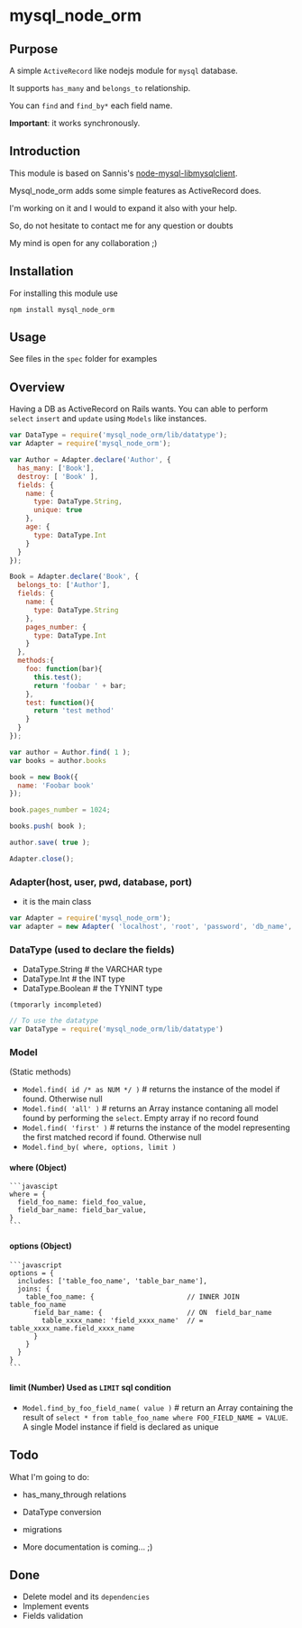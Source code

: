# mysql_node_orm

## Purpose

A simple `ActiveRecord` like nodejs module for `mysql` database.

It supports `has_many` and `belongs_to` relationship.

You can `find` and `find_by*` each field name.

**Important**: it works synchronously.

## Introduction

This module is based on Sannis's [node-mysql-libmysqlclient](https://github.com/Sannis/node-mysql-libmysqlclient).

Mysql_node_orm adds some simple features as ActiveRecord does.

I'm working on it and I would to expand it also with your help.

So, do not hesitate to contact me for any question or doubts

My mind is open for any collaboration ;)

## Installation

For installing this module use

```
npm install mysql_node_orm
```

## Usage

See files in the `spec` folder for examples


## Overview
Having a DB as ActiveRecord on Rails wants.
You can able to perform `select` `insert` and `update` using `Models` like instances.

```javascript
var DataType = require('mysql_node_orm/lib/datatype');
var Adapter = require('mysql_node_orm');

var Author = Adapter.declare('Author', {
  has_many: ['Book'],
  destroy: [ 'Book' ],
  fields: {
    name: {
      type: DataType.String,
      unique: true
    },
    age: {
      type: DataType.Int
    }
  }
});

Book = Adapter.declare('Book', {
  belongs_to: ['Author'],
  fields: {
    name: {
      type: DataType.String
    },
    pages_number: {
      type: DataType.Int
    }
  },
  methods:{
    foo: function(bar){
      this.test();
      return 'foobar ' + bar;
    },
    test: function(){
      return 'test method'
    }
  }
});

var author = Author.find( 1 );
var books = author.books

book = new Book({
  name: 'Foobar book'
});

book.pages_number = 1024;

books.push( book );

author.save( true );

Adapter.close();
```


### Adapter(host, user, pwd, database, port)
* it is the main class

```javascript
var Adapter = require('mysql_node_orm');
var adapter = new Adapter( 'localhost', 'root', 'password', 'db_name', 3306);
```


### DataType (used to declare the fields)
* DataType.String           # the VARCHAR type
* DataType.Int              # the INT type
* DataType.Boolean          # the TYNINT type

`(tmporarly incompleted)`

```javascript
// To use the datatype
var DataType = require('mysql_node_orm/lib/datatype')
```

### Model

(Static methods)

* `Model.find( id /* as NUM */ )`   # returns the instance of the model if found. Otherwise null
* `Model.find( 'all' )`             # returns an Array instance contaning all model found by performing the `select`. Empty array if no record found
* `Model.find( 'first' )`           # returns the instance of the model representing the first matched record if found. Otherwise null
* `Model.find_by( where, options, limit )`
#### where (Object)
    ```javascipt
    where = {
      field_foo_name: field_foo_value,
      field_bar_name: field_bar_value,
    }
    ```
#### options (Object)
    ```javascript
    options = {
      includes: ['table_foo_name', 'table_bar_name'],
      joins: {
        table_foo_name: {                       // INNER JOIN table_foo_name
          field_bar_name: {                     // ON  field_bar_name
            table_xxxx_name: 'field_xxxx_name'  // = table_xxxx_name.field_xxxx_name
          }
        }
      }
    }
    ```
#### limit (Number)    Used as `LIMIT` sql condition

* `Model.find_by_foo_field_name( value )`     # return an Array containing the result of `select * from table_foo_name where FOO_FIELD_NAME = VALUE`. A single Model instance if field is declared as unique


## Todo

What I'm going to do:

* has_many_through relations
* DataType conversion
* migrations

* More documentation is coming... ;)


## Done
* Delete model and its `dependencies`
* Implement events
* Fields validation